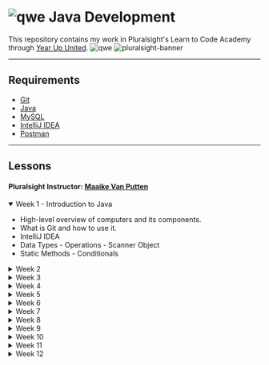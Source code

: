 #  ![qwe](https://skillicons.dev/icons?i=java) Java Development 

This repository contains my work in Pluralsight's Learn to Code Academy through [Year Up United](https://www.yearup.org/). ![qwe](https://www.yearup.org/sites/default/files/YUU_Fav_Icon_32x32_0.ico)
![pluralsight-banner](https://logowik.com/content/uploads/images/pluralsight7708.jpg)

---

## Requirements

- [Git](https://git-scm.com/downloads)
- [Java](https://www.oracle.com/th/java/technologies/downloads/)
- [MySQL](https://dev.mysql.com/downloads/workbench/)
- [IntelliJ IDEA](https://www.jetbrains.com/idea/download/)
- [Postman](https://www.postman.com/downloads/)

---

## Lessons
#### Pluralsight Instructor: [Maaike Van Putten](https://nl.linkedin.com/in/maaikevanputten)

<section>
  <details open>
    <summary>
      Week 1 - Introduction to Java
    </summary>
      <ul>
        <li>High-level overview of computers and its components.</li>
        <li>What is Git and how to use it.</li>
        <li>IntelliJ IDEA</li>
        <li>Data Types - Operations - Scanner Object</li>
        <li>Static Methods - Conditionals </li>
      </ul>
  </details>
  
  <details>
    <summary>
       Week 2
    </summary>
    <ul>
    <li>First workbook</li>
    <li>Strings</li>
    <li>Classes</li>
    <li>Loops</li>
    </ul>
  </details>
  
  <details>
    <summary>Week 3</summary>
  </details>
  
  <details>
    <summary>Week 4</summary>
  </details>
  
  <details>
    <summary>Week 5</summary>
  </details>
  
  <details>
    <summary>Week 6</summary>
  </details>
  <details>
    <summary>Week 7</summary>
  </details>
  
  <details>
    <summary>Week 8</summary>
  </details>
  
  <details>
    <summary>Week 9</summary>
  </details>
  
  <details>
    <summary>Week 10</summary>
  </details>
  
  <details>
    <summary>Week 11</summary>
  </details>
  
  <details>
    <summary>Week 12</summary>
  </details>

  
</section>
